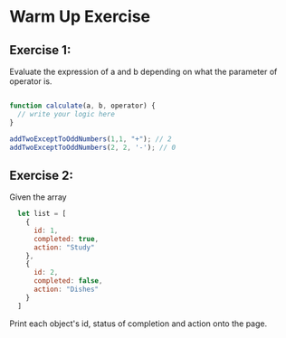 # Warm Up Exercise

## Exercise 1: 

Evaluate the expression of a and b depending on what the parameter of operator is. 

```js

function calculate(a, b, operator) {
  // write your logic here
}

addTwoExceptToOddNumbers(1,1, "+"); // 2
addTwoExceptToOddNumbers(2, 2, '-'); // 0
```

## Exercise 2: 

Given the array 

```js 
  let list = [
    {
      id: 1, 
      completed: true,
      action: "Study"
    },
    {
      id: 2,
      completed: false, 
      action: "Dishes"
    }
  ]
```

Print each object's id, status of completion and action onto the page.
